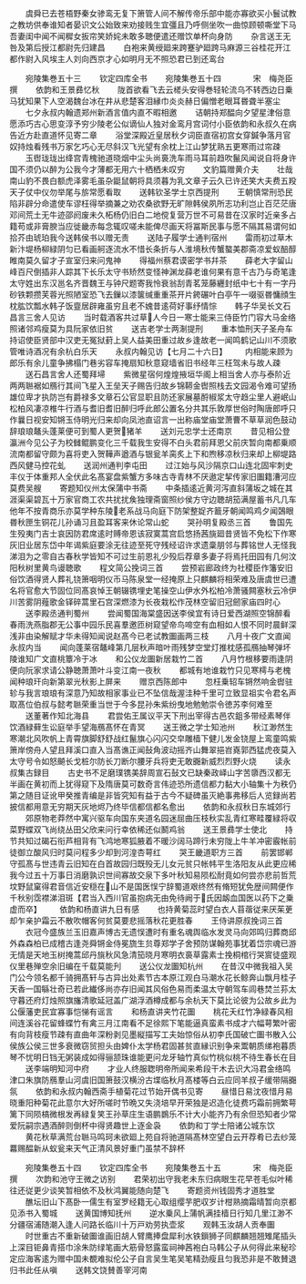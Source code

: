 <!-- { "loadSidebar": true } -->
　　虞舜已去苍梧野秦女骖鸾无复下箫管人间不解传帝乐部中能亦寡欲买小鬟试教之教坊供奉谁知者晏识文公始致来劝接贱生宜彊且乃呼侧坐吹一曲惊顾顿嘶堂下马吾妻闺中闻不闻穉女扳帘笑娇姹未敢多聴便遣还赠饮单杯向身防
　　杂言送王无咎及第后授江都尉先归建昌
　　白袍来黄绶廻来跨蹇驴廻跨马麻源三谷桂花开江都作尉入风埃主人刘向西京才心如明月无不照恐君已到还鸾台














　　宛陵集巻五十三
　　钦定四库全书
　　宛陵集巻五十四　　　　宋　梅尧臣　撰
　　依韵和王景彞忆秋
　　陇首欲看飞去云槎头安得巻轻轮流乌不转西边日乗马犹知果下人空渴魏台冰在井从悲楚客泪縁巾炎炎赫日偏憎老眼耳昬聋半塞尘
　　七夕永叔内翰遗郑州新酒言值内直不暇相邀
　　诘朝持郑醖向夕望星津俗意愿添巧古心思变淳予穷少陵老公似谪仙人独对金鸾月宫词付小臣依韵和永叔久在病告近方赴直道怀见寄二章
　　浴堂深殿近皇居秋夕词臣直宿初宫女穿鍼争落月官奴持烛看残书万家乞巧心无尽斜汉飞光望有余枕上江山梦犹熟五更寒雨过帘疎
　　玉辔珑珑出绛宫青槐驰道晓烟中尘头尚裛洗车雨马耳前趋吹鬣风闻说自将身许国不须仍以醉为公我今才薄都无用六十栖栖未叹穷
　　文豹篇赠黄介夫
　　壮哉南山豹不畏白额虎泽雾毛虽杂鼮鼠朝将具须暮为乳文章子云久已许还笑大夫费五羖天子仗中仪勿举尾与旂常愿看取
　　送韩钦圣学士京西提刑
　　王朝慎常刑恐民陷非辟分命遣使车谬枉得举摘兼之劝农桑欲野无旷隙韩侯夙所志功利岂止百茫茫唐邓间荒土无牛迹邵阏废未久柘杨仍旧白二地傥复营万世不可易昔在汉家时近亲多占籍苟或非膏腴当应徙畿赤每念辄叹嗟未能俾尽画天将冨斯民事与愿不隔其易谓何如拾芥由琥珀我今送韩侯书以赠无责
　　送陆子履学士通判宿州
　　雷雨初过草木新汴堤杨柳緑阴匀已看画舸逐流水不惜长条折与人淮境秋传蟹螯美郡斋凉爱蚁醅醇睢南莫久留才子宣室归来问鬼神
　　得福州蔡君谟密学书幷茶
　　薛老大字留山峰百尺倒插非人踪其下长乐太守书矫然变怪神渊龙薛老谁何果有意千古乃与奇笔逢太守姓出东汉邕名齐晋魏王与钟尺题寄我怜衰翁刮青茗笼藤纒封纸中七十有一字丹砂铁颗攒芙蓉光照陋室恐飞去鏁以漆箧缄重重茶开片銙碾叶白亭午一啜驱昬慵顔生枕肱饮瓢水韩子饭韲居辟雍虽穷且老不媿昔逺荷好事纾情悰
　　韩子华吴长文石昌言三舍人见访
　　当时载酒客共过草人今日一寒士能来三侍臣竹门容大马金络照诸邻鸡瘦莫为具阮家依旧贫
　　送吉老学士两淛提刑
　　重本恤刑天子圣舟车持诏使臣贤部中汉吏无冤狱葑上吴人益美田重过故乡逢故老一闻鸣鹤记山川不须歌管唯诗酒况有余杭白乐天
　　永叔内翰见访【七月二十六日】
　　内相能来顾为郎乐有余儿童争拂榻门巷劣容车掩扇知秋意窥墙省旧书经年三枉驾未与故人疎
　　送石昌言舍人还蜀拜埽
　　紫微星宿何煌煌掖垣华阁上相当舍人亦与泰阶近两两聮裾如鴈行其间飞星入王垒天子赐告归故乡锦鞯金辔照栈去文园渴令难可望扬雄位卑才执防岂有爵禄多文章石公官显职且防还家展墓酹椒浆太守趋尘里人避岷山松柏风凄凉椎牛行酒与耆旧耆旧醉归呼此郎公置名分共其乐敦厚世俗时陶唐郎呼只作曩日视安知锵玉侍明光归来却向凤池直诏言一出称庙堂庙堂萧曹不草草润色鼓动辞琅琅鼇头蓬莱便可到蜀人更贺猪羊
　　送刘元忠学士还南京
　　昔见相公登瀛洲今见公子为校雠鲲鹏变化三千载我生安得不白头君前拜恩父前庆暂向南都乗顺流南都留守颇为喜将吏入贺鞾声遒酒与银瓮羊脔炙上下和煦移凉秋归来却上柳堤路西风健马控花虬
　　送润州通判李屯田
　　过江始与风沙隔京口山连北固牢刺史丰仪于体重邦人全伏此名髙宴盘紫蟹方多味古寺青林不厌遨定挈传家旧圗籍漕河应莫费吴艘
　　寄题知仪州太保蒲中书斋
　　中条插逺近黄河泻直斜蒲坂之城在其涯渠渠碧瓦十万家官商工农共扰扰矦独理斋窗照纱侯方守边聴胡笳满屋蓄书凡几车他年不按青商乐亦莫学种东陵老系战马向庭下防架整娖齐籖牙朝闻鸣鸡夕闻鵶眼昬秋匣生铜花儿孙诵习且盈耳客来休论常山蛇
　　哭孙明复殿丞三首
　　鲁国先生殁夷门吉士哀因防君席逺时赙帝恩该寂寞蒿宫启悠扬茜旐廻昔贤皆不免松下作寒灰旧业居东岱中年谒紫庭要涂无往迹至死守残经诏许求遗稾朋邻与葬铭世人无怪我涕泪为之零自古春秋学皆知不可过生前恩礼少殁后荐章多妻子将焉托田园有几何汶阳秋树里黄鸟谩聴歌
　　程文简公挽词三首
　　尝预岩廊政终为社稷臣作籓安旧俗饮酒得贤人葬礼铙箫咽明仪币马陈泉堂一经掩原上只麒麟将相荣难及唐虞世已遭名将官愈大节固位同髙哀悼王朝辍镌埋史笔操空山伊水外松柏冷萧骚闗塞秋云冷伊川苦雾阴薤歌金铎碎蒿里石宫深燃漆为长夜栽松作茂林空留旧冠劒家庙四时心
　　送李殿丞通判蜀州
　　尝闻蜀国海棠盛因送李侯宜有诗日爱西湖照空锦醉看春雨洗燕脂郡无公事中园乐民喜羣邀匝树窥望帝鸟啼空有血相如人恨不同时晨鲜深浅非由染解赋才华未得知闻说赵髙今已老试教圗画两三枝
　　八月十夜广文直闻永叔内当
　　闻向蓬莱宿鼇峰第几层秋声暗叶雨残梦空堂灯推枕感孤鴈抽琴弹坏陵谁知广文直桃簟冷于冰
　　和公仪龙圗新居栽竹二首
　　八月竹根移要雨逢阴便向阮家求请公静聴萧萧叶斗变江南一夜秋
　　都城有地谁栽竹只见寒樗与老槐闻种琅玕向新第翠光秋影上屏来
　　赠京西陈郎中
　　忽枉乗轺车锵然响金辔驻轸与我言琅琅有深意乃知故相家事业已不坠信哉渥洼种千里可立致显祖实令君名声取髙位伯叔与懿考聮荣重当世于今多昆孙朱紫纷曳地勉勉崇令徳苏李何难至
　　送董著作知北海县
　　君尝佑王属议平天下刑出宰得古邑农鉏多带经素琴伴饮酒緑藓生讼庭举手望海鴈髙怀在青冥
　　送王微之学士知池州
　　秋江渺然生寒潮北风吹帆上青霄旗脚舒舒战红鬣旗心闪闪交皁雕樯下健儿发金铙屋上鸾童鸣紫箫岸傍舟人望且拜溪口直入当髙谯正闻鼔角波动摇齐山舞翠挹岧嶤郭西猛虎夜莫入太守号令如怒飇长戈桩尔防长刀断尔腰牙兵将吏无敢嚻新威烈烈野火烧
　　读永叔集古録目
　　古史书不足磨璞镌美辞周宣石鼔文已缺秦政峄山字苦隳西汉都无半画在黄初而上犹得窥下及隋唐莫可数奇言伟迹恐所遗信都力黏大小轴集十为秩仍第之随目证讹甲癸推青编是非皆究知有益于古今不疑碑虽灭絶事弗移后人览録尚若披信都用意无穷期天灰地烬乃终毕信都信都名愈出
　　依韵和永叔秋日东城郊行
　　郊原物老莽然中寓兴驱车向国东夹道名园迷屈曲压枝秋实乱青红寒畦覆緑将収菜野蝶双飞尚绕丛田父欣来问行幸依稀还似鬭鸡翁
　　送王景彞学士使北
　　持节共知过碣石衔芦相背有飞鸿地寒狐腋着不暖沙阔马蹄行未穷陇上牛羊冲密霰帐前徒御立酸风归时莫问程多少却到河湟杏萼红
　　哭王畿道职方三首
　　前罢邯郸守孤髙与世违青云旧知在白首故园归既殁无儿女元贫只帐帏平生洛阳友从此更应稀我今过五十万事日消磨孰识世间寡故交泉下多叶秋知易陨松耐竟如何尝亦悲前哲荒坟野鼠窠得君音信近安穏在山不是国医悮宁辞蜀道艰终然有脩短犹免歴间闗便作千秋别霑襟涕泪斑【君当入西川官虽抱病无由免待阙于氏因衂血国医以药下之乗虚而卒】
　　依韵和杨直讲九日有感
　　也持黄菊蕊时望白衣人苜蓿従来厌茱茰却乍亲护霜云不散吹帽客何贫莫要悲摇落秋花更胜春
　　王侍讲原叔挽词三首
　　衣冠今盛族兰玉旧嘉声博古无遗悮遭时有重名魂舆临水发灵马向郊鸣归葬商邱外森森柏已成稽古逢尧舜锵金侍冕旒生贠尊郑学子舍预防谋翰苑事犹着岱宗魂已游无情是天地玉树掩蒿邱丹旐秋风急清笳晓月寒明衣裛草露素士挽桐棺行哭賔徒盛观仪里巷殚空余旧编在千载莫能刋
　　送公仪龙圗知杭州
　　在昔汉中微我祖入吴门公今领名都千骑拥髙轩与古异出处素节古本原江观白马潮水花长鲸奔山飘月桂子天香一国緐壮奇已若此纎侈尚亦存旧闻其风俗色易而柔温太守朝驾车闾巷焚兰荪太守暮还府灯烛照旗旛清歌延冠盖广湖浮酒樽成都与余杭天下莫比论彼为公故乡此为公偃藩吏民宜寡事恺悌有谣言
　　和杨直讲夹竹花圗
　　桃花夭红竹净緑春风相间连溪谷花留蜂蝶竹有禽三月江南看不足徐熙下笔能逼真蛮素书成才六幅萼繁叶密有向背枝瘦节疎有直曲年深粉剥见墨縦描写工夫始惊俗从初李氏国破亡圗书散入公侯族公侯三世多衰微窃贸担头由婢仆太学杨君固甚贫直縁识别争来鬻朝质绨袍暮质琴不忧明日铛无粥装成如得骊颔珠谁能更问龙牙轴竹真似竹桃似桃不待生春长在目
　　送李端明知河中府
　　才业人终服聦明帝所闻来希段干木去识大冯君金络鸣津口朱旗防鴈羣山河虞旧国箫鼓汉横汾古堞临秋月髙楼等白云应同羊叔子缓带隔嚻氛
　　依韵和永叔内翰西斋手植菊花过节始开偶书见寄
　　昼惜日易沈夜惜月易晓重阳种菊花此意尔大好所嗟时节晩又失浇培早开荣独是迟造化徒费巧霜前拥繁萼篱下同陨槁微根发再緑复笑王孙草庄生语鹏鷃乐不计大小能齐乃有余但恐知者少常爱阮嗣宗遇酒醉则倒杯中得贤趣世上逐金袅
　　依韵和丁学士陪诸公城东饮
　　黄花秋草满荒台聮马鸣珂未欲廻上苑自将驰道隔髙林空望白云开荐肴已去纱笼羃赐醖新从蚁瓮来天气正清风景好重门虽禁不辞杯






　　宛陵集巻五十四
　　钦定四库全书
　　宛陵集巻五十五　　　　宋　梅尧臣　撰
　　次韵和池守王微之访别
　　君荣初出守我老未东归病眼生花早苍毛似叶稀往还従更少谈笑暂相依不及秋鸿翼能随向楚飞
　　寄题资州钱固秀才道胜堂
　　醮坛旧山下髙卧一儒生有室罗经籍无心取组缨芋肥収岁计柑熟摘霜晴暂向京都见添书入蜀城
　　送黄国博知抚州
　　逆水乗风上蒲帆满挂樯日行知几里江渺不分疆宿浦随潮入逢人问路长临川十万戸劝劳执壶浆
　　观韩玉汝胡人贡奉圗
　　时世重古不重新破圗谁画旧胡人臂鹰捧盘犀利水铁鎻狮子同麒麟翘翘雉尾插头上深目钜鼻青搭巾涂朱防绿笔画大筋骨怒露蛮祠神茜袍白马韩公子从何得此来秘珍定应海客逺为赠中国未覩难拟伦公子自言吴生笔吴笔精劲瘦且匀我恐非是不敢賛退归书此任从嗔
　　送韩文饶賛善宰河南
